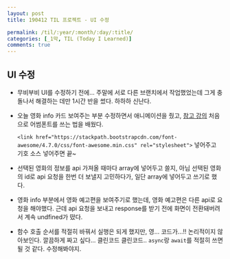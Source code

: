 ```yaml
---
layout: post
title: 190412 TIL 프로젝트 - UI 수정

permalink: /til/:year/:month/:day/:title/
categories: [_1막, TIL (Today I Learned)]
comments: true
---
```


## **UI 수정**

- 무비부비 UI를 수정하기 전에... 주말에 서로 다른 브랜치에서 작업했었는데 그게 충돌나서 해결하는 데만 1시간 반을 썼다. 하하하 신난다.
- 오늘 영화 info 카드 보여주는 부분 수정하면서 애니메이션을 줬고, [참고 강의](https://www.youtube.com/watch?v=iDfgCUqSJ3Y) 처음으로 어썸폰트를 쓰는 법을 배웠다. 
  
    `<link href="https://stackpath.bootstrapcdn.com/font-awesome/4.7.0/css/font-awesome.min.css" rel="stylesheet">` 넣어주고 기호 소스 넣어주면 끝~ 

  
- 선택된 영화의 정보를 api 가져올 때마다 array에 넣어두고 쓸지, 아님 선택된 영화의 id로 api 요청을 한번 더 보낼지 고민하다가, 일단 array에 넣어두고 쓰기로 했다. 

- 영화 info 부분에서 영화 예고편을 보여주기로 했는데, 영화 예고편은 다른 api로 요청을 해야했다. 근데 api 요청을 보내고 response를 받기 전에 화면이 전환돼버려서 계속 undfined가 떴다. 

- 함수 호출 순서를 적절히 바꿔서 실행은 되게 했지만, 영... 코드가...!! 논리적이지 않아보인다. 깔끔하게 짜고 싶다... 클린코드 클린코드.. `async`랑 `await`를 적절히 쓰면 될 것 같다. 수정해봐야지. 
